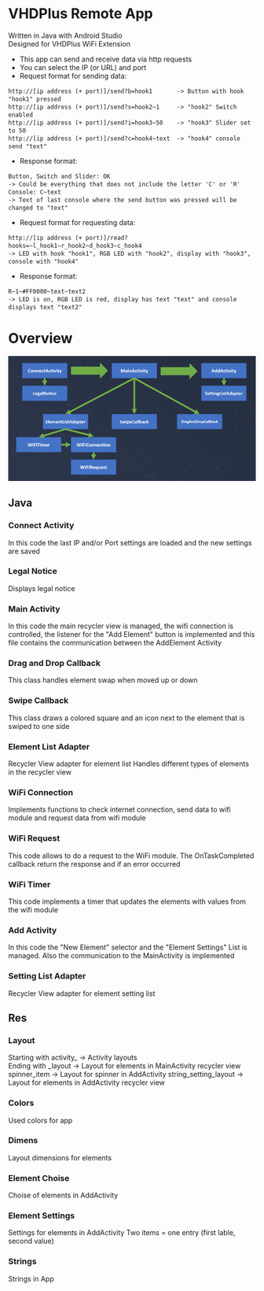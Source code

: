 # VHDPlus Remote App
Written in Java with Android Studio</br>
Designed for VHDPlus WiFi Extension

- This app can send and receive data via http requests
- You can select the IP (or URL) and port
- Request format for sending data:
```
http://[ip address (+ port)]/send?b=hook1       -> Button with hook "hook1" pressed
http://[ip address (+ port)]/send?s=hook2~1     -> "hook2" Switch enabled
http://[ip address (+ port)]/send?i=hook3~50    -> "hook3" Slider set to 50
http://[ip address (+ port)]/send?c=hook4~text  -> "hook4" console send "text"
```
- Response format:
```
Button, Switch and Slider: OK
-> Could be everything that does not include the letter 'C' or 'R'
Console: C~text
-> Text of last console where the send button was pressed will be changed to "text"
```

- Request format for requesting data: 
```
http://[ip address (+ port)]/read?hooks=~l_hook1~r_hook2~d_hook3~c_hook4
-> LED with hook "hook1", RGB LED with "hook2", display with "hook3", console with "hook4"
```
- Response format:
```
R~1~#FF0000~text~text2
-> LED is on, RGB LED is red, display has text "text" and console displays text "text2"
```

# Overview
![Overview Image](Overview.png)

## Java

### Connect Activity
In this code the last IP and/or Port settings are loaded and the new settings are saved

### Legal Notice
Displays legal notice

### Main Activity
In this code the main recycler view is managed, the wifi connection is controlled,
the listener for the "Add Element" button is implemented and this file contains
the communication between the AddElement Activity

### Drag and Drop Callback
This class handles element swap when moved up or down

### Swipe Callback
This class draws a colored square and an icon next to the element that is swiped to one side

### Element List Adapter
Recycler View adapter for element list
Handles different types of elements in the recycler view

### WiFi Connection
Implements functions to check internet connection, send data to wifi module
and request data from wifi module

### WiFi Request
This code allows to do a request to the WiFi module.
The OnTaskCompleted callback return the response and if an error occurred

### WiFi Timer
This code implements a timer that updates the elements with values from the wifi module

### Add Activity
In this code the "New Element" selector and the "Element Settings" List is managed.
Also the communication to the MainActivity is implemented

### Setting List Adapter
Recycler View adapter for element setting list

## Res

### Layout
Starting with activity_ -> Activity layouts </br>
Ending with _layout -> Layout for elements in MainActivity recycler view
spinner_item -> Layout for spinner in AddActivity
string_setting_layout -> Layout for elements in AddActivity recycler view

### Colors
Used colors for app

### Dimens
Layout dimensions for elements

### Element Choise
Choise of elements in AddActivity

### Element Settings
Settings for elements in AddActivity
Two items = one entry (first lable, second value)

### Strings
Strings in App
